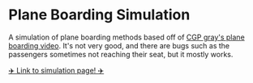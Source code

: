 # Plane Boarding Simulation
A simulation of plane boarding methods based off of [CGP gray's plane boarding video](https://www.youtube.com/watch?v=oAHbLRjF0vo). It's not very good, and there are bugs such as the passengers sometimes not reaching their seat, but it mostly works.    

[✈️ Link to simulation page! ✈️](https://clikuki.github.io/planeBoardingSimulation/)
